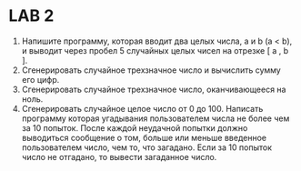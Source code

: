 # LAB 2
1. Напишите программу, которая вводит два целых числа, a и b (a < b), и выводит через пробел 5 случайных целых чисел на отрезке [ a , b ].
2. Сгенерировать случайное трехзначное число и вычислить сумму его цифр.
3. Сгенерировать случайное трехзначное число, оканчивающееся на ноль.
4. Сгенерировать случайное целое число от 0 до 100. Написать программу которая угадывания пользователем числа не более чем за 10 попыток. После каждой неудачной попытки должно выводиться сообщение о том, больше или меньше введенное пользователем число, чем то, что загадано. Если за 10 попыток число не отгадано, то вывести загаданное число.

